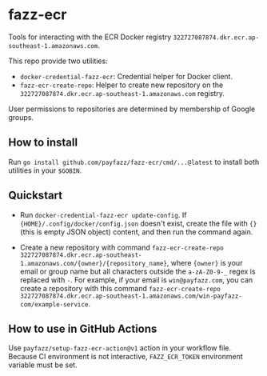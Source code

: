 # fazz-ecr
Tools for interacting with the ECR Docker registry `322727087874.dkr.ecr.ap-southeast-1.amazonaws.com`.

This repo provide two utilities:
- `docker-credential-fazz-ecr`: Credential helper for Docker client.
- `fazz-ecr-create-repo`: Helper to create new repository on the `322727087874.dkr.ecr.ap-southeast-1.amazonaws.com` registry.

User permissions to repositories are determined by membership of Google groups.

## How to install
Run `go install github.com/payfazz/fazz-ecr/cmd/...@latest` to install both utilities in your `$GOBIN`.

## Quickstart
- Run `docker-credential-fazz-ecr update-config`. If `{HOME}/.config/docker/config.json` doesn't exist, create the file with `{}` (this is empty JSON object) content, and then run the command again.

- Create a new repository with command `fazz-ecr-create-repo 322727087874.dkr.ecr.ap-southeast-1.amazonaws.com/{owner}/{repository_name}`, where `{owner}` is your email or group name but all characters outside the `a-zA-Z0-9-_` regex is replaced with `-`. For example, if your email is `win@payfazz.com`, you can create a repository with this command `fazz-ecr-create-repo 322727087874.dkr.ecr.ap-southeast-1.amazonaws.com/win-payfazz-com/example-service`.

## How to use in GitHub Actions
Use `payfazz/setup-fazz-ecr-action@v1` action in your workflow file. Because CI environment is not interactive, `FAZZ_ECR_TOKEN` environment variable must be set.
